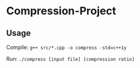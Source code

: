 # Compression-Project

## Usage

Compile: `g++ src/*.cpp -o compress -std=c++1y`

Run: `./compress [input file] [compression ratio]` 